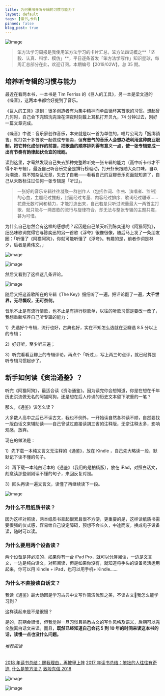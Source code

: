 ```yaml
---
title: 为何要培养听专辑的习惯与能力？
layout: default
tags: [读书,卡片]
pinned: false
blog_post: true
---
```


![image](http://upload-images.jianshu.io/upload_images/32598-711e63df594f2047?imageMogr2/auto-orient/strip%7CimageView2/2/w/1240)

> 笨方法学习周报是我使用笨方法学习的卡片汇总，笨方法四词概之**「坚毅、认真、科学、模仿」**，平日逐条首发「笨方法学写作」知识星球，每周汇总部分在此，欢迎订阅。本期编号【2019/02W】，总 35 期。


## 培养听专辑的习惯与能力

最近在看两本书，一本书是 Tim Ferriss 的《巨人的工具》，另一本是梁文道的《噪音》，这两本书都恰好提到了音乐。

《巨人的工具》提到：很多创造者有为集中精神而单曲循环某首歌的习惯。想起曾几何时，自己会下完班洗完澡在深夜时刻戴上耳机打开贝九，74 分钟过去，刚好一篇文章完成。

《噪音》中说：音乐家创作音乐，本来就是以一首为单位的，唱片公司为「捆绑销售」就打包十多首歌一起做成专辑卖，但**有志气的音乐人会想办法利用这种商业限制，把它转化成创作的前提，把歌曲的顺序排列得有意义一点，使一张专辑变成一出有节奏有韵律起伏合宜的戏剧。**

读到这里，才蓦然发现自己失去那种完整聆听完一张专辑的能力（高中听卡带才不得不听专辑），最近自己听音乐完全是排行榜驱动，打开虾米跟随大众口味，自以为潮流，殊不知杂乱无章，失去了自我——看看自己的豆瓣音乐页面就知道了，自己从未敢标注过任何一张专辑是「听过」。　

> 一张好的音乐专辑往往凝聚一群创作人（包括作词、作曲、演唱者、监制）的心血，主题经过推敲，封面经过考量、内容经过排序、歌词经过雕琢……花费无数时间和精力，才能打造出来，自己若是只听过流量最大一两首主打歌，就只能与一两首歌的流行与旋律符合，却无法与整张专辑的主题共震，甚为可惜。

为什么自己忽然会有这样的感想呢？起因是自己某天听到陈奕迅的《阿猫阿狗》，细品味歌词觉得它与陈奕迅的另一首歌《浮夸》很像很像，随后马上发了一条朋友圈：「听懂了《阿猫阿狗》，你就可能听懂了《浮夸》。有趣的是，前者作词是林夕，后者是黄伟文。」

![image](http://upload-images.jianshu.io/upload_images/32598-ac383312e1e343aa?imageMogr2/auto-orient/strip%7CimageView2/2/w/1240)

![image](http://upload-images.jianshu.io/upload_images/32598-5d0860b11ecbb64d?imageMogr2/auto-orient/strip%7CimageView2/2/w/1240)

然后又看到了这样这几条评论。

![image](http://upload-images.jianshu.io/upload_images/32598-d822c409a13db210?imageMogr2/auto-orient/strip%7CimageView2/2/w/1240)

随后又把这首歌所在的专辑《The Key》细细听了一遍，把评论翻了一遍，**大千世界，无尽慨叹，无可奈何。**

音乐不止是有流行情歌，也不止是有排行榜歌单，以往的听歌习惯是要改一改了，我想重新培养自己听专辑的能力：

1）先选好个专辑，流行也好，古典也好，实在不知怎么选就在豆瓣选 8.5 分以上的专辑；

2）好好听，至少听三遍；

3）听完看看豆瓣上的专辑评论，再点个「听过」，写上两三句点评，就已经算是听专辑习惯起步了。

## 新手如何读《资治通鉴》？

听完《阿猫阿狗》，最适合读《资治通鉴》。因为读完你会想知道，你是在想在千年历史洪流做无名的阿猫阿狗，还是想在后人传诵的历史文本留下浓重的一笔？

那么，《通鉴》该怎么读？

大多数人高中之后已不读古文，我也不例外，一开始读自然各种读不顺，自然要找一版白话文来辅助读——自己曾试过直接读胡三省的注释版，无奈注释太多，影响观感，放弃。

现在的做法是：

1）先下载一本纯文言文无注释的《通鉴》，放在 Kindle ，自己先大略读一段，默默记下读不懂的句子。

2）再下载一本纯白话本的《通鉴》（我用的是柏杨版），放在 iPad，对照白话文，刻意读那些刚刚读不懂的句子，来回反复对照。

3）回头再读一遍文言文，读懂了再继续读下一段。

![image](http://upload-images.jianshu.io/upload_images/32598-c463d5e1746d2142?imageMogr2/auto-orient/strip%7CimageView2/2/w/1240)


### 为什么不用纸质书读？

因为这样对照读，两本纸质书拿起很累且很不方便，更重要的是，这样读纸质书需要很强的仪式感，容易给自己设定障碍，预想不会长久，中途而废，换成电子设备读，随时可以读。

### 为什么要用两个设备读？

两个设备是非必须的，如果你有一台 iPad Pro，就可以分屏阅读，一边是文言文，一边是纯白话文，对照阅读，但是如果你没有，就知道将手头的设备灵活运用起来，你可以用 Kindle + iPad，也可以用手机+ Kindle……

### 为什么不直接读白话文？

我读《通鉴》最大动因是学习古典中文写作简洁优雅之美，不读古文我怎么能学习到？

这样读起来是不是很慢？

是的，前期会很慢，但我觉得一旦习惯且熟悉古文的写作风格及语义，后期可以完全脱离白话文来读。而且，**既然已经知道自己会花 5 到 10 年的时间来读这本书的话，读慢一点也没什么问题。**



###### 推荐阅读 

[2018 年读书总结：赐我理由，再披甲上阵](https://mp.weixin.qq.com/s?__biz=MzA4MTQ0NDQxNg==&mid=2650639964&idx=1&sn=2f0ae0a0ec855d2b2fb7ccdd0fb82475&chksm=879dc573b0ea4c650ab8120790b8e542130c5ce0f1aa08192d67e95ca8d587797afa2104410f&token=468183103&lang=zh_CN#rd)
[2017 年读书总结：笨拙的人往往有奇迹 ](https://mp.weixin.qq.com/s?__biz=MzA4MTQ0NDQxNg==&mid=2650639495&idx=1&sn=c4e20f2d296f9bf7ae7e1d4449427dde&chksm=879dc7a8b0ea4ebe5960f5f05fa881378828baa482917c729f8106fec87ac10ee40aedab2e3b&token=2060945290&lang=zh_CN&scene=21#wechat_redirect) 
[什么是笨方法？](https://mp.weixin.qq.com/s?__biz=MzA4MTQ0NDQxNg==&mid=2650639834&idx=1&sn=7d6e7b978ca39be434b0bfc6084e3f7a&chksm=879dc6f5b0ea4fe3864b7bc4f8a1849dbfc85ef80e2de6f9542886f791b9ab4f4c660496d507&token=2060945290&lang=zh_CN&scene=21#wechat_redirect) 
[致股东信 2018](https://mp.weixin.qq.com/s?__biz=MzA4MTQ0NDQxNg==&mid=2650639834&idx=1&sn=7d6e7b978ca39be434b0bfc6084e3f7a&chksm=879dc6f5b0ea4fe3864b7bc4f8a1849dbfc85ef80e2de6f9542886f791b9ab4f4c660496d507&token=2060945290&lang=zh_CN&scene=21#wechat_redirect) 


![image](http://upload-images.jianshu.io/upload_images/32598-e22af4a46bcb85db?imageMogr2/auto-orient/strip%7CimageView2/2/w/1240)

![image](http://upload-images.jianshu.io/upload_images/32598-da02629380b6fcd9?imageMogr2/auto-orient/strip%7CimageView2/2/w/1240)